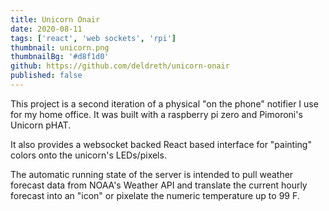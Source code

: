 ```yaml
---
title: Unicorn Onair
date: 2020-08-11
tags: ['react', 'web sockets', 'rpi']
thumbnail: unicorn.png
thumbnailBg: '#d8f1d0'
github: https://github.com/deldreth/unicorn-onair
published: false
---
```


This project is a second iteration of a physical "on the phone" notifier I use for my home office. It was built with a raspberry pi zero and Pimoroni's Unicorn pHAT.

It also provides a websocket backed React based interface for "painting" colors onto the unicorn's LEDs/pixels.

<!--more-->

The automatic running state of the server is intended to pull weather forecast data from NOAA's Weather API and translate the current hourly forecast into an "icon" or pixelate the numeric temperature up to 99 F.
